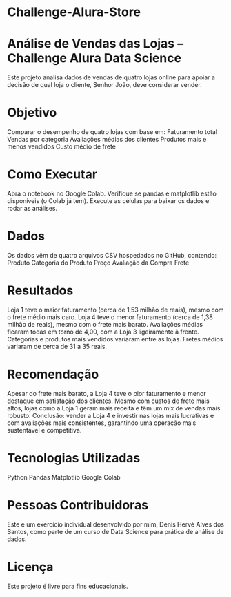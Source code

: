 # Challenge-Alura-Store

# Análise de Vendas das Lojas – Challenge Alura Data Science
Este projeto analisa dados de vendas de quatro lojas online para apoiar a decisão de qual loja o cliente, Senhor João, deve considerar vender.

# Objetivo
Comparar o desempenho de quatro lojas com base em:
Faturamento total
Vendas por categoria
Avaliações médias dos clientes
Produtos mais e menos vendidos
Custo médio de frete

# Como Executar
Abra o notebook no Google Colab.
Verifique se pandas e matplotlib estão disponíveis (o Colab já tem).
Execute as células para baixar os dados e rodar as análises.

# Dados
Os dados vêm de quatro arquivos CSV hospedados no GitHub, contendo:
Produto
Categoria do Produto
Preço
Avaliação da Compra
Frete

# Resultados
Loja 1 teve o maior faturamento (cerca de 1,53 milhão de reais), mesmo com o frete médio mais caro.
Loja 4 teve o menor faturamento (cerca de 1,38 milhão de reais), mesmo com o frete mais barato.
Avaliações médias ficaram todas em torno de 4,00, com a Loja 3 ligeiramente à frente.
Categorias e produtos mais vendidos variaram entre as lojas.
Fretes médios variaram de cerca de 31 a 35 reais.

# Recomendação
Apesar do frete mais barato, a Loja 4 teve o pior faturamento e menor destaque em satisfação dos clientes. Mesmo com custos de frete mais altos, lojas como a Loja 1 geram mais receita e têm um mix de vendas mais robusto.
Conclusão: vender a Loja 4 e investir nas lojas mais lucrativas e com avaliações mais consistentes, garantindo uma operação mais sustentável e competitiva.

# Tecnologias Utilizadas
Python
Pandas
Matplotlib
Google Colab

# Pessoas Contribuidoras
Este é um exercício individual desenvolvido por mim, Denis Hervè Alves dos Santos, como parte de um curso de Data Science para prática de análise de dados.

# Licença
Este projeto é livre para fins educacionais.
